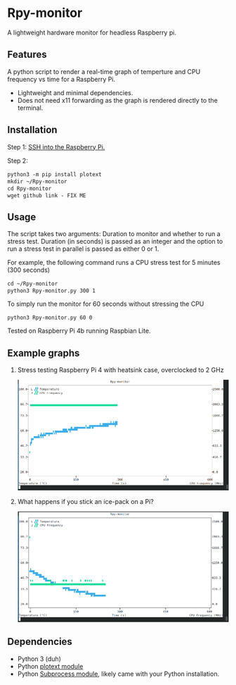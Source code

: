 # Rpy-monitor
A lightweight hardware monitor for headless Raspberry pi. 

## Features
A python script to render a real-time graph of temperture and CPU frequency vs time for a Raspberry Pi. 
* Lightweight and minimal dependencies.
* Does not need x11 forwarding as the graph is rendered directly to the terminal.

## Installation

Step 1: [SSH into the Raspberry Pi.](https://itsfoss.com/ssh-into-raspberry/)

Step 2:

    python3 -m pip install plotext
    mkdir ~/Rpy-monitor
    cd Rpy-monitor
    wget github link - FIX ME

## Usage
The script takes two arguments: Duration to monitor and whether to run a stress test. Duration (in seconds) is passed as an integer and the option to run a stress test in parallel is passed as either 0 or 1.

For example, the following command runs a CPU stress test for 5 minutes (300 seconds)

    cd ~/Rpy-monitor
    python3 Rpy-monitor.py 300 1
To simply run the monitor for 60 seconds without stressing the CPU

    python3 Rpy-monitor.py 60 0
  
Tested on Raspberry Pi 4b running Raspbian Lite.

## Example graphs
1. Stress testing Raspberry Pi 4 with heatsink case, overclocked to 2 GHz

    ![Stress test](/examples/stress-test.png)
    
2. What happens if you stick an ice-pack on a Pi?

    ![Ice pack test](/examples/rpy-monitor-ice.png)

## Dependencies
* Python 3 (duh)
* Python [plotext module](https://github.com/piccolomo/plotext)
* Python [Subprocess module](https://docs.python.org/3/library/subprocess.html), likely came with your Python installation.
